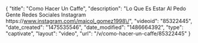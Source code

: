 {
    "title": "Como Hacer Un Caffe",
    "description": "Lo Que Es Estar Al Pedo Gente Redes Sociales       Instagram   https:\/\/www.instagram.com\/maicol_gomez1998\/",
    "videoid": "85322445",
    "date_created": "1475535546",
    "date_modified": "1486664392",
    "type": "captivate",
    "layout": "video",
    "url": "\/v\/como-hacer-un-caffe\/85322445"
}